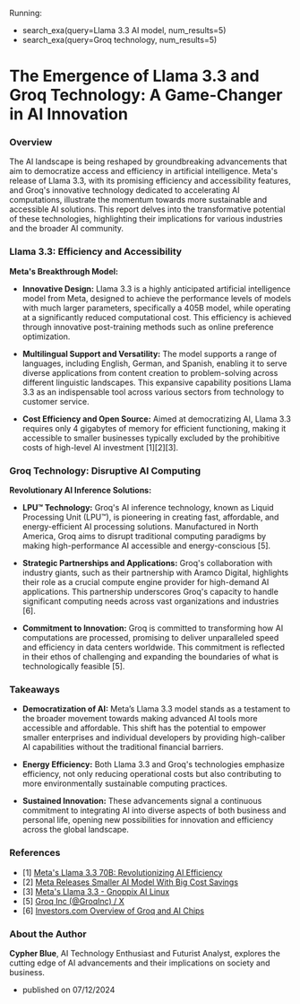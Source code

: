 
Running:
 - search_exa(query=Llama 3.3 AI model, num_results=5)
 - search_exa(query=Groq technology, num_results=5)

# The Emergence of Llama 3.3 and Groq Technology: A Game-Changer in AI Innovation

### Overview
The AI landscape is being reshaped by groundbreaking advancements that aim to democratize access and efficiency in artificial intelligence. Meta's release of Llama 3.3, with its promising efficiency and accessibility features, and Groq's innovative technology dedicated to accelerating AI computations, illustrate the momentum towards more sustainable and accessible AI solutions. This report delves into the transformative potential of these technologies, highlighting their implications for various industries and the broader AI community.

### Llama 3.3: Efficiency and Accessibility

**Meta's Breakthrough Model:**
- **Innovative Design:** Llama 3.3 is a highly anticipated artificial intelligence model from Meta, designed to achieve the performance levels of models with much larger parameters, specifically a 405B model, while operating at a significantly reduced computational cost. This efficiency is achieved through innovative post-training methods such as online preference optimization.
  
- **Multilingual Support and Versatility:** The model supports a range of languages, including English, German, and Spanish, enabling it to serve diverse applications from content creation to problem-solving across different linguistic landscapes. This expansive capability positions Llama 3.3 as an indispensable tool across various sectors from technology to customer service.

- **Cost Efficiency and Open Source:** Aimed at democratizing AI, Llama 3.3 requires only 4 gigabytes of memory for efficient functioning, making it accessible to smaller businesses typically excluded by the prohibitive costs of high-level AI investment [1][2][3].

### Groq Technology: Disruptive AI Computing

**Revolutionary AI Inference Solutions:**
- **LPU™ Technology:** Groq's AI inference technology, known as Liquid Processing Unit (LPU™), is pioneering in creating fast, affordable, and energy-efficient AI processing solutions. Manufactured in North America, Groq aims to disrupt traditional computing paradigms by making high-performance AI accessible and energy-conscious [5].

- **Strategic Partnerships and Applications:** Groq's collaboration with industry giants, such as their partnership with Aramco Digital, highlights their role as a crucial compute engine provider for high-demand AI applications. This partnership underscores Groq's capacity to handle significant computing needs across vast organizations and industries [6].

- **Commitment to Innovation:** Groq is committed to transforming how AI computations are processed, promising to deliver unparalleled speed and efficiency in data centers worldwide. This commitment is reflected in their ethos of challenging and expanding the boundaries of what is technologically feasible [5].

### Takeaways

- **Democratization of AI:** Meta’s Llama 3.3 model stands as a testament to the broader movement towards making advanced AI tools more accessible and affordable. This shift has the potential to empower smaller enterprises and individual developers by providing high-caliber AI capabilities without the traditional financial barriers.
  
- **Energy Efficiency:** Both Llama 3.3 and Groq's technologies emphasize efficiency, not only reducing operational costs but also contributing to more environmentally sustainable computing practices.

- **Sustained Innovation:** These advancements signal a continuous commitment to integrating AI into diverse aspects of both business and personal life, opening new possibilities for innovation and efficiency across the global landscape.

### References
- [1] [Meta's Llama 3.3 70B: Revolutionizing AI Efficiency](https://medium.com/@types24digital/metas-llama-3-3-70b-revolutionizing-ai-efficiency-f53f69f38e79)
- [2] [Meta Releases Smaller AI Model With Big Cost Savings](https://www.pymnts.com/meta/2024/meta-releases-smaller-ai-model-with-big-cost-savings/)
- [3] [Meta's Llama 3.3 - Gnoppix AI Linux](https://gnoppix.org/linux-ai/)
- [5] [Groq Inc (@GroqInc) / X](https://twitter.com/groqinc?lang=en)
- [6] [Investors.com Overview of Groq and AI Chips](https://www.investors.com/research/nvda-stock-is-nvidia-a-buy-2/)

### About the Author
**Cypher Blue**, AI Technology Enthusiast and Futurist Analyst, explores the cutting edge of AI advancements and their implications on society and business.

- published on 07/12/2024